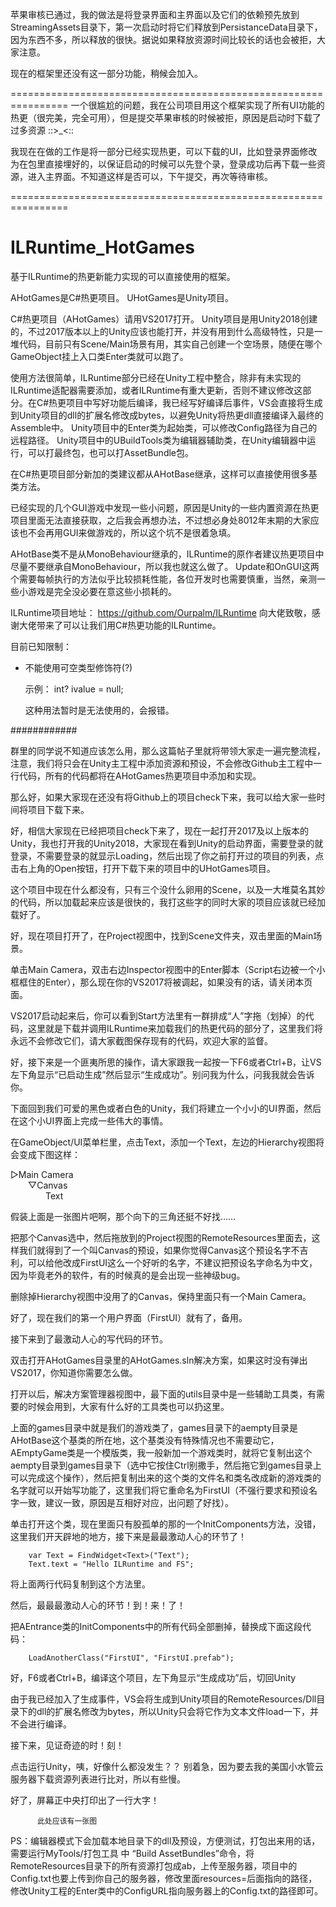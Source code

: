
苹果审核已通过，我的做法是将登录界面和主界面以及它们的依赖预先放到StreamingAssets目录下，第一次启动时将它们释放到PersistanceData目录下，因为东西不多，所以释放的很快。据说如果释放资源时间比较长的话也会被拒，大家注意。

现在的框架里还没有这一部分功能，稍候会加入。

================================================================
一个很尴尬的问题，我在公司项目用这个框架实现了所有UI功能的热更（很完美，完全可用），但是提交苹果审核的时候被拒，原因是启动时下载了过多资源 ::>_<::

我现在在做的工作是将一部分已经实现热更，可以下载的UI，比如登录界面修改为在包里直接埋好的，以保证启动的时候可以先登个录，登录成功后再下载一些资源，进入主界面。不知道这样是否可以，下午提交，再次等待审核。

================================================================

# ILRuntime_HotGames
基于ILRuntime的热更新能力实现的可以直接使用的框架。

AHotGames是C#热更项目。
UHotGames是Unity项目。

C#热更项目（AHotGames）请用VS2017打开。
Unity项目是用Unity2018创建的，不过2017版本以上的Unity应该也能打开，并没有用到什么高级特性，只是一堆代码，目前只有Scene/Main场景有用，其实自己创建一个空场景，随便在哪个GameObject挂上入口类Enter类就可以跑了。

使用方法很简单，ILRuntime部分已经在Unity工程中整合，除非有未实现的ILRuntime适配器需要添加，或者ILRuntime有重大更新，否则不建议修改这部分。在C#热更项目中写好功能后编译，我已经写好编译后事件，VS会直接将生成到Unity项目的dll的扩展名修改成bytes，以避免Unity将热更dll直接编译入最终的Assemble中。
Unity项目中的Enter类为起始类，可以修改Config路径为自己的远程路径。
Unity项目中的UBuildTools类为编辑器辅助类，在Unity编辑器中运行，可以打最终包，也可以打AssetBundle包。

在C#热更项目部分新加的类建议都从AHotBase继承，这样可以直接使用很多基类方法。

已经实现的几个GUI游戏中发现一些小问题，原因是Unity的一些内置资源在热更项目里面无法直接获取，之后我会再想办法，不过想必身处8012年末期的大家应该也不会再用GUI来做游戏的，所以这个坑不是很着急填。

AHotBase类不是从MonoBehaviour继承的，ILRuntime的原作者建议热更项目中尽量不要继承自MonoBehaviour，所以我也就这么做了。 Update和OnGUI这两个需要每帧执行的方法似乎比较损耗性能，各位开发时也需要慎重，当然，亲测一些小游戏是完全没必要在意这些小损耗的。

ILRuntime项目地址：
https://github.com/Ourpalm/ILRuntime
向大佬致敬，感谢大佬带来了可以让我们用C#热更功能的ILRuntime。

目前已知限制：
 - 不能使用可空类型修饰符(?)
 
	示例： int? ivalue = null;

	这种用法暂时是无法使用的，会报错。
	
############

群里的同学说不知道应该怎么用，那么这篇帖子里就将带领大家走一遍完整流程，注意，我们将只会在Unity主工程中添加资源和预设，不会修改Github主工程中一行代码，所有的代码都将在AHotGames热更项目中添加和实现。

那么好，如果大家现在还没有将Github上的项目check下来，我可以给大家一些时间将项目下载下来。

好，相信大家现在已经把项目check下来了，现在一起打开2017及以上版本的Unity，我也打开我的Unity2018，大家现在看到Unity的启动界面，需要登录的就登录，不需要登录的就显示Loading，然后出现了你之前打开过的项目的列表，点击右上角的Open按钮，打开下载下来的项目中的UHotGames项目。

这个项目中现在什么都没有，只有三个没什么卵用的Scene，以及一大堆莫名其妙的代码，所以加载起来应该是很快的，我打这些字的同时大家的项目应该就已经加载好了。

好，现在项目打开了，在Project视图中，找到Scene文件夹，双击里面的Main场景。

单击Main Camera，双击右边Inspector视图中的Enter脚本（Script右边被一个小框框住的Enter），那么现在你的VS2017将被调起，如果没有的话，请关闭本页面。

VS2017启动起来后，你可以看到Start方法里有一群排成“人”字拖（划掉）的代码，这里就是下载并调用ILRuntime来加载我们的热更代码的部分了，这里我们将永远不会修改它们，请大家截图保存现有的代码，欢迎大家的监督。

好，接下来是一个匪夷所思的操作，请大家跟我一起按一下F6或者Ctrl+B，让VS左下角显示“已启动生成”然后显示“生成成功”。别问我为什么，问我我就会告诉你。

下面回到我们可爱的黑色或者白色的Unity，我们将建立一个小小的UI界面，然后在这个小UI界面上完成一些伟大的事情。

在GameObject/UI菜单栏里，点击Text，添加一个Text，左边的Hierarchy视图将会变成下图这样：

▷Main Camera</br>
&emsp;&emsp;▽Canvas</br>
&emsp;&emsp;&emsp;&emsp;Text</br>

假装上面是一张图片吧啊，那个向下的三角还挺不好找……

把那个Canvas选中，然后拖放到的Project视图的RemoteResources里面去，这样我们就得到了一个叫Canvas的预设，如果你觉得Canvas这个预设名字不吉利，可以给他改成FirstUI这么一个好听的名字，不建议把预设名字命名为中文，因为毕竟老外的软件，有的时候真的是会出现一些神级bug。

删除掉Hierarchy视图中没用了的Canvas，保持里面只有一个Main Camera。

好了，现在我们的第一个用户界面（FirstUI）就有了，备用。

接下来到了最激动人心的写代码的环节。

双击打开AHotGames目录里的AHotGames.sln解决方案，如果这时没有弹出VS2017，你知道你需要怎么做。

打开以后，解决方案管理器视图中，最下面的utils目录中是一些辅助工具类，有需要的时候会用到，大家有什么好的工具类也可以扔这里。

上面的games目录中就是我们的游戏类了，games目录下的aempty目录是AHotBase这个基类的所在地，这个基类没有特殊情况也不需要动它，AEmptyGame类是一个模版类，我一般新加一个游戏类时，就将它复制出这个aempty目录到games目录下（选中它按住Ctrl别撒手，然后拖它到games目录上可以完成这个操作），然后把复制出来的这个类的文件名和类名改成新的游戏类的名字就可以开始写功能了，这里我们将它重命名为FirstUI（不强行要求和预设名字一致，建议一致，原因是互相好对应，出问题了好找）。

单击打开这个类，现在里面只有股孤单的那的一个InitComponents方法，没错，这里我们开天辟地的地方，接下来是最最激动人心的环节了！

        var Text = FindWidget<Text>("Text");
        Text.text = "Hello ILRuntime and FS";


将上面两行代码复制到这个方法里。

然后，最最最激动人心的环节！到！来！了！

把AEntrance类的InitComponents中的所有代码全部删掉，替换成下面这段代码：

        LoadAnotherClass("FirstUI", "FirstUI.prefab");

好，F6或者Ctrl+B，编译这个项目，左下角显示“生成成功”后，切回Unity

由于我已经加入了生成事件，VS会将生成到Unity项目的RemoteResources/Dll目录下的dll的扩展名修改为bytes，所以Unity只会将它作为文本文件load一下，并不会进行编译。

接下来，见证奇迹的时！刻！

点击运行Unity，咦，好像什么都没发生？？ 别着急，因为要去我的美国小水管云服务器下载资源列表进行比对，所以有些慢。

好了，屏幕正中央打印出了一行大字！

          此处应该有一张图  


PS：编辑器模式下会加载本地目录下的dll及预设，方便测试，打包出来用的话，需要运行MyTools/打包工具 中 “Build AssetBundles”命令，将RemoteResources目录下的所有资源打包成ab，上传至服务器，项目中的Config.txt也要上传到你自己的服务器，修改里面resources=后面指向的路径，修改Unity工程的Enter类中的ConfigURL指向服务器上的Config.txt的路径即可。
